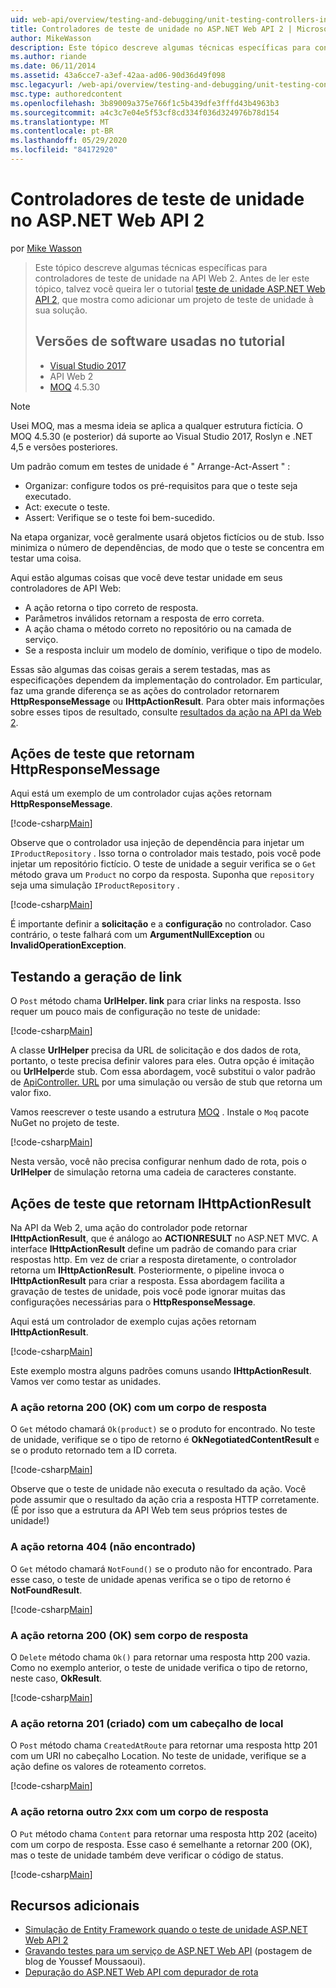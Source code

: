 ```yaml
---
uid: web-api/overview/testing-and-debugging/unit-testing-controllers-in-web-api
title: Controladores de teste de unidade no ASP.NET Web API 2 | Microsoft Docs
author: MikeWasson
description: Este tópico descreve algumas técnicas específicas para controladores de teste de unidade na API Web 2. Antes de ler este tópico, talvez você queira ler a unidade do tutorial...
ms.author: riande
ms.date: 06/11/2014
ms.assetid: 43a6cce7-a3ef-42aa-ad06-90d36d49f098
msc.legacyurl: /web-api/overview/testing-and-debugging/unit-testing-controllers-in-web-api
msc.type: authoredcontent
ms.openlocfilehash: 3b89009a375e766f1c5b439dfe3fffd43b4963b3
ms.sourcegitcommit: a4c3c7e04e5f53cf8cd334f036d324976b78d154
ms.translationtype: MT
ms.contentlocale: pt-BR
ms.lasthandoff: 05/29/2020
ms.locfileid: "84172920"
---
```

# <a name="unit-testing-controllers-in-aspnet-web-api-2"></a>Controladores de teste de unidade no ASP.NET Web API 2

por [Mike Wasson](https://github.com/MikeWasson)

> Este tópico descreve algumas técnicas específicas para controladores de teste de unidade na API Web 2. Antes de ler este tópico, talvez você queira ler o tutorial [teste de unidade ASP.NET Web API 2](unit-testing-with-aspnet-web-api.md), que mostra como adicionar um projeto de teste de unidade à sua solução.
>
> ## <a name="software-versions-used-in-the-tutorial"></a>Versões de software usadas no tutorial
>
> - [Visual Studio 2017](https://visualstudio.microsoft.com/downloads/?utm_medium=microsoft&utm_source=docs.microsoft.com&utm_campaign=button+cta&utm_content=download+vs2017)
> - API Web 2
> - [MOQ](https://github.com/Moq) 4.5.30

> [!NOTE]
> Usei MOQ, mas a mesma ideia se aplica a qualquer estrutura fictícia. O MOQ 4.5.30 (e posterior) dá suporte ao Visual Studio 2017, Roslyn e .NET 4,5 e versões posteriores.

Um padrão comum em testes de unidade é &quot; Arrange-Act-Assert &quot; :

- Organizar: configure todos os pré-requisitos para que o teste seja executado.
- Act: execute o teste.
- Assert: Verifique se o teste foi bem-sucedido.

Na etapa organizar, você geralmente usará objetos fictícios ou de stub. Isso minimiza o número de dependências, de modo que o teste se concentra em testar uma coisa.

Aqui estão algumas coisas que você deve testar unidade em seus controladores de API Web:

- A ação retorna o tipo correto de resposta.
- Parâmetros inválidos retornam a resposta de erro correta.
- A ação chama o método correto no repositório ou na camada de serviço.
- Se a resposta incluir um modelo de domínio, verifique o tipo de modelo.

Essas são algumas das coisas gerais a serem testadas, mas as especificações dependem da implementação do controlador. Em particular, faz uma grande diferença se as ações do controlador retornarem **HttpResponseMessage** ou **IHttpActionResult**. Para obter mais informações sobre esses tipos de resultado, consulte [resultados da ação na API da Web 2](../getting-started-with-aspnet-web-api/action-results.md).

## <a name="testing-actions-that-return-httpresponsemessage"></a>Ações de teste que retornam HttpResponseMessage

Aqui está um exemplo de um controlador cujas ações retornam **HttpResponseMessage**.

[!code-csharp[Main](unit-testing-controllers-in-web-api/samples/sample1.cs)]

Observe que o controlador usa injeção de dependência para injetar um `IProductRepository` . Isso torna o controlador mais testado, pois você pode injetar um repositório fictício. O teste de unidade a seguir verifica se o `Get` método grava um `Product` no corpo da resposta. Suponha que `repository` seja uma simulação `IProductRepository` .

[!code-csharp[Main](unit-testing-controllers-in-web-api/samples/sample2.cs)]

É importante definir a **solicitação** e a **configuração** no controlador. Caso contrário, o teste falhará com um **ArgumentNullException** ou **InvalidOperationException**.

## <a name="testing-link-generation"></a>Testando a geração de link

O `Post` método chama **UrlHelper. link** para criar links na resposta. Isso requer um pouco mais de configuração no teste de unidade:

[!code-csharp[Main](unit-testing-controllers-in-web-api/samples/sample3.cs)]

A classe **UrlHelper** precisa da URL de solicitação e dos dados de rota, portanto, o teste precisa definir valores para eles. Outra opção é imitação ou **UrlHelper**de stub. Com essa abordagem, você substitui o valor padrão de [ApiController. URL](https://msdn.microsoft.com/library/system.web.http.apicontroller.url.aspx) por uma simulação ou versão de stub que retorna um valor fixo.

Vamos reescrever o teste usando a estrutura [MOQ](https://github.com/Moq) . Instale o `Moq` pacote NuGet no projeto de teste.

[!code-csharp[Main](unit-testing-controllers-in-web-api/samples/sample4.cs)]

Nesta versão, você não precisa configurar nenhum dado de rota, pois o **UrlHelper** de simulação retorna uma cadeia de caracteres constante.

## <a name="testing-actions-that-return-ihttpactionresult"></a>Ações de teste que retornam IHttpActionResult

Na API da Web 2, uma ação do controlador pode retornar **IHttpActionResult**, que é análogo ao **ACTIONRESULT** no ASP.NET MVC. A interface **IHttpActionResult** define um padrão de comando para criar respostas http. Em vez de criar a resposta diretamente, o controlador retorna um **IHttpActionResult**. Posteriormente, o pipeline invoca o **IHttpActionResult** para criar a resposta. Essa abordagem facilita a gravação de testes de unidade, pois você pode ignorar muitas das configurações necessárias para o **HttpResponseMessage**.

Aqui está um controlador de exemplo cujas ações retornam **IHttpActionResult**.

[!code-csharp[Main](unit-testing-controllers-in-web-api/samples/sample5.cs)]

Este exemplo mostra alguns padrões comuns usando **IHttpActionResult**. Vamos ver como testar as unidades.

### <a name="action-returns-200-ok-with-a-response-body"></a>A ação retorna 200 (OK) com um corpo de resposta

O `Get` método chamará `Ok(product)` se o produto for encontrado. No teste de unidade, verifique se o tipo de retorno é **OkNegotiatedContentResult** e se o produto retornado tem a ID correta.

[!code-csharp[Main](unit-testing-controllers-in-web-api/samples/sample6.cs)]

Observe que o teste de unidade não executa o resultado da ação. Você pode assumir que o resultado da ação cria a resposta HTTP corretamente. (É por isso que a estrutura da API Web tem seus próprios testes de unidade!)

### <a name="action-returns-404-not-found"></a>A ação retorna 404 (não encontrado)

O `Get` método chamará `NotFound()` se o produto não for encontrado. Para esse caso, o teste de unidade apenas verifica se o tipo de retorno é **NotFoundResult**.

[!code-csharp[Main](unit-testing-controllers-in-web-api/samples/sample7.cs)]

### <a name="action-returns-200-ok-with-no-response-body"></a>A ação retorna 200 (OK) sem corpo de resposta

O `Delete` método chama `Ok()` para retornar uma resposta http 200 vazia. Como no exemplo anterior, o teste de unidade verifica o tipo de retorno, neste caso, **OkResult**.

[!code-csharp[Main](unit-testing-controllers-in-web-api/samples/sample8.cs)]

### <a name="action-returns-201-created-with-a-location-header"></a>A ação retorna 201 (criado) com um cabeçalho de local

O `Post` método chama `CreatedAtRoute` para retornar uma resposta http 201 com um URI no cabeçalho Location. No teste de unidade, verifique se a ação define os valores de roteamento corretos.

[!code-csharp[Main](unit-testing-controllers-in-web-api/samples/sample9.cs)]

### <a name="action-returns-another-2xx-with-a-response-body"></a>A ação retorna outro 2xx com um corpo de resposta

O `Put` método chama `Content` para retornar uma resposta http 202 (aceito) com um corpo de resposta. Esse caso é semelhante a retornar 200 (OK), mas o teste de unidade também deve verificar o código de status.

[!code-csharp[Main](unit-testing-controllers-in-web-api/samples/sample10.cs)]

## <a name="additional-resources"></a>Recursos adicionais

- [Simulação de Entity Framework quando o teste de unidade ASP.NET Web API 2](mocking-entity-framework-when-unit-testing-aspnet-web-api-2.md)
- [Gravando testes para um serviço de ASP.NET Web API](https://docs.microsoft.com/en-gb/archive/blogs/youssefm/writing-tests-for-an-asp-net-web-api-service) (postagem de blog de Youssef Moussaoui).
- [Depuração do ASP.NET Web API com depurador de rota](https://blogs.msdn.com/b/webdev/archive/2013/04/04/debugging-asp-net-web-api-with-route-debugger.aspx)
